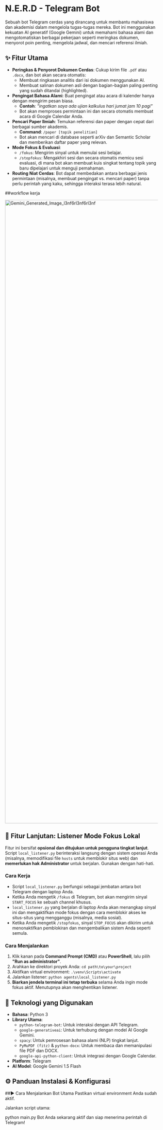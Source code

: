 # N.E.R.D - Telegram Bot

Sebuah bot Telegram cerdas yang dirancang untuk membantu mahasiswa dan akademisi dalam mengelola tugas-tugas mereka. Bot ini menggunakan kekuatan AI generatif (Google Gemini) untuk memahami bahasa alami dan mengotomatiskan berbagai pekerjaan seperti meringkas dokumen, menyorot poin penting, mengelola jadwal, dan mencari referensi ilmiah.

## ✨ Fitur Utama

-   **Peringkas & Penyorot Dokumen Cerdas**: Cukup kirim file `.pdf` atau `.docx`, dan bot akan secara otomatis:
    -   Membuat ringkasan analitis dari isi dokumen menggunakan AI.
    -   Membuat salinan dokumen asli dengan bagian-bagian paling penting yang sudah ditandai (highlighted).
-   **Pengingat Bahasa Alami**: Buat pengingat atau acara di kalender hanya dengan mengirim pesan biasa.
    -   **Contoh**: *"ingatkan saya ada ujian kalkulus hari jumat jam 10 pagi"*
    -   Bot akan memproses permintaan ini dan secara otomatis membuat acara di Google Calendar Anda.
-   **Pencari Paper Ilmiah**: Temukan referensi dan paper dengan cepat dari berbagai sumber akademis.
    -   **Command**: `/paper [topik penelitian]`
    -   Bot akan mencari di database seperti arXiv dan Semantic Scholar dan memberikan daftar paper yang relevan.
-   **Mode Fokus & Evaluasi**:
    -   `/fokus`: Mengirim sinyal untuk memulai sesi belajar.
    -   `/stopfokus`: Mengakhiri sesi dan secara otomatis memicu sesi evaluasi, di mana bot akan membuat kuis singkat tentang topik yang baru dipelajari untuk menguji pemahaman.
-   **Routing Niat Cerdas**: Bot dapat membedakan antara berbagai jenis permintaan (misalnya, membuat pengingat vs. mencari paper) tanpa perlu perintah yang kaku, sehingga interaksi terasa lebih natural.

##workflow kerja 

<img width="2048" height="2048" alt="Gemini_Generated_Image_l3nf6rl3nf6rl3nf" src="https://github.com/user-attachments/assets/928f5734-0e0d-4331-a17a-7d4fa2064b42" />


## 🤫 Fitur Lanjutan: Listener Mode Fokus Lokal

Fitur ini bersifat **opsional dan ditujukan untuk pengguna tingkat lanjut**. Script `local_listener.py` berinteraksi langsung dengan sistem operasi Anda (misalnya, memodifikasi file `hosts` untuk memblokir situs web) dan **memerlukan hak Administrator** untuk berjalan. Gunakan dengan hati-hati.

### Cara Kerja
-   Script `local_listener.py` berfungsi sebagai jembatan antara bot Telegram dengan laptop Anda.
-   Ketika Anda mengetik `/fokus` di Telegram, bot akan mengirim sinyal `START_FOCUS` ke sebuah channel khusus.
-   `local_listener.py` yang berjalan di laptop Anda akan menangkap sinyal ini dan mengaktifkan mode fokus dengan cara memblokir akses ke situs-situs yang mengganggu (misalnya, media sosial).
-   Ketika Anda mengetik `/stopfokus`, sinyal `STOP_FOCUS` akan dikirim untuk menonaktifkan pemblokiran dan mengembalikan sistem Anda seperti semula.

### Cara Menjalankan
1.  Klik kanan pada **Command Prompt (CMD)** atau **PowerShell**, lalu pilih **"Run as administrator"**.
2.  Arahkan ke direktori proyek Anda: `cd path\to\your\project`
3.  Aktifkan virtual environment: `.\venv\Scripts\activate`
4.  Jalankan listener: `python agents\local_listener.py`
5.  **Biarkan jendela terminal ini tetap terbuka** selama Anda ingin mode fokus aktif. Menutupnya akan menghentikan listener.


## 🚀 Teknologi yang Digunakan

-   **Bahasa**: Python 3
-   **Library Utama**:
    -   `python-telegram-bot`: Untuk interaksi dengan API Telegram.
    -   `google-generativeai`: Untuk terhubung dengan model AI Google Gemini.
    -   `spacy`: Untuk pemrosesan bahasa alami (NLP) tingkat lanjut.
    -   `PyMuPDF (fitz)` & `python-docx`: Untuk membaca dan memanipulasi file PDF dan DOCX.
    -   `google-api-python-client`: Untuk integrasi dengan Google Calendar.
-   **Platform**: Telegram
-   **AI Model**: Google Gemini 1.5 Flash

## ⚙️ Panduan Instalasi & Konfigurasi

##▶️ Cara Menjalankan Bot Utama
Pastikan virtual environment Anda sudah aktif.

Jalankan script utama:

python main.py
Bot Anda sekarang aktif dan siap menerima perintah di Telegram!
